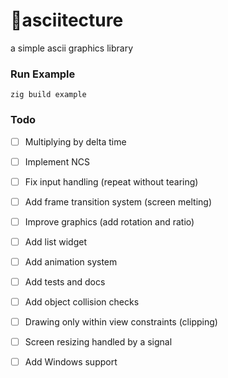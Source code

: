 # 🔺asciitecture
a simple ascii graphics library

### Run Example
```zig build example```

### Todo
- [ ] Multiplying by delta time
- [ ] Implement NCS
- [ ] Fix input handling (repeat without tearing)

- [ ] Add frame transition system (screen melting)
- [ ] Improve graphics (add rotation and ratio)
- [ ] Add list widget
- [ ] Add animation system
- [ ] Add tests and docs

- [ ] Add object collision checks
- [ ] Drawing only within view constraints (clipping)

- [ ] Screen resizing handled by a signal
- [ ] Add Windows support
